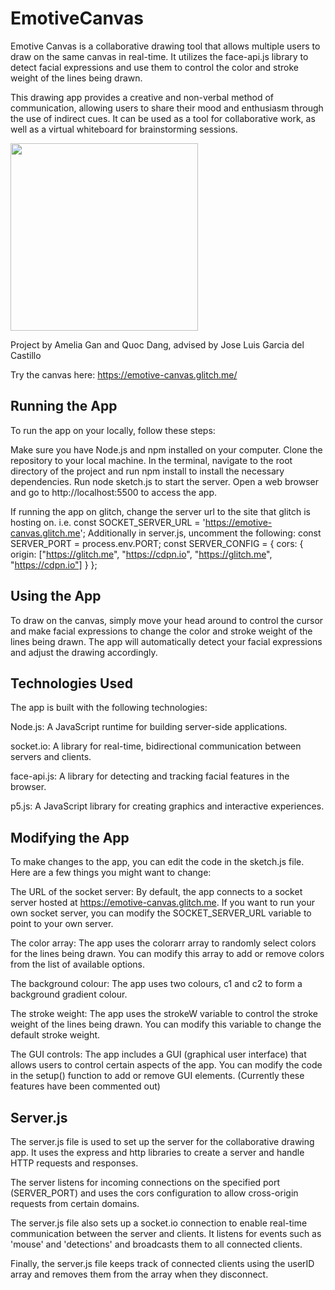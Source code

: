 # EmotiveCanvas
Emotive Canvas is a collaborative drawing tool that allows multiple users to draw on the same canvas in real-time. It utilizes the face-api.js library to detect facial expressions and use them to control the color and stroke weight of the lines being drawn.

This drawing app provides a creative and non-verbal method of communication, allowing users to share their mood and enthusiasm through the use of indirect cues. It can be used as a tool for collaborative work, as well as a virtual whiteboard for brainstorming sessions.

<img src="https://user-images.githubusercontent.com/121802839/210312278-326b30d7-4eab-4e20-bd0a-fed4e4cdd1e6.png" width="300">

Project by Amelia Gan and Quoc Dang, advised by Jose Luis Garcia del Castillo

Try the canvas here: https://emotive-canvas.glitch.me/

## Running the App
To run the app on your locally, follow these steps:

Make sure you have Node.js and npm installed on your computer.
Clone the repository to your local machine.
In the terminal, navigate to the root directory of the project and run npm install to install the necessary dependencies.
Run node sketch.js to start the server.
Open a web browser and go to http://localhost:5500 to access the app.

If running the app on glitch, change the server url to the site that glitch is hosting on. 
i.e. const SOCKET_SERVER_URL = 'https://emotive-canvas.glitch.me';
Additionally in server.js, uncomment the following: 
const SERVER_PORT = process.env.PORT;
const SERVER_CONFIG = {
  cors: { origin: ["https://glitch.me", "https://cdpn.io", "https://glitch.me", "https://cdpn.io"] }
};

## Using the App
To draw on the canvas, simply move your head around to control the cursor and make facial expressions to change the color and stroke weight of the lines being drawn. The app will automatically detect your facial expressions and adjust the drawing accordingly.

## Technologies Used
The app is built with the following technologies:

Node.js: A JavaScript runtime for building server-side applications.

socket.io: A library for real-time, bidirectional communication between servers and clients.

face-api.js: A library for detecting and tracking facial features in the browser.

p5.js: A JavaScript library for creating graphics and interactive experiences.

## Modifying the App
To make changes to the app, you can edit the code in the sketch.js file. Here are a few things you might want to change:

The URL of the socket server: By default, the app connects to a socket server hosted at https://emotive-canvas.glitch.me. If you want to run your own socket server, you can modify the SOCKET_SERVER_URL variable to point to your own server.

The color array: The app uses the colorarr array to randomly select colors for the lines being drawn. You can modify this array to add or remove colors from the list of available options.

The background colour: The app uses two colours, c1 and c2 to form a background gradient colour. 

The stroke weight: The app uses the strokeW variable to control the stroke weight of the lines being drawn. You can modify this variable to change the default stroke weight.

The GUI controls: The app includes a GUI (graphical user interface) that allows users to control certain aspects of the app. You can modify the code in the setup() function to add or remove GUI elements. (Currently these features have been commented out)

## Server.js
The server.js file is used to set up the server for the collaborative drawing app. It uses the express and http libraries to create a server and handle HTTP requests and responses.

The server listens for incoming connections on the specified port (SERVER_PORT) and uses the cors configuration to allow cross-origin requests from certain domains.

The server.js file also sets up a socket.io connection to enable real-time communication between the server and clients. It listens for events such as 'mouse' and 'detections' and broadcasts them to all connected clients.

Finally, the server.js file keeps track of connected clients using the userID array and removes them from the array when they disconnect.
